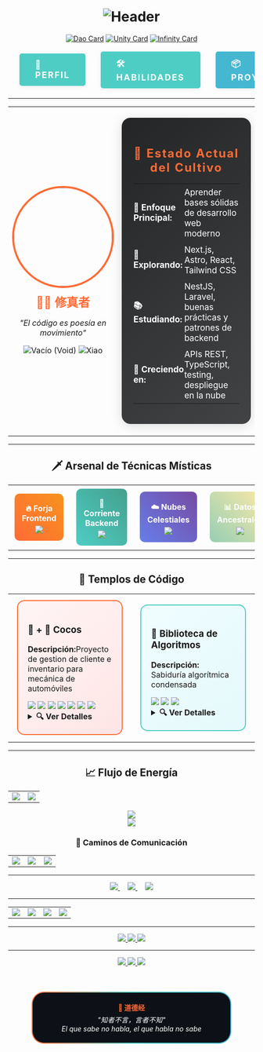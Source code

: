 <h1>
<div align="center">
<img src="https://readme-typing-svg.herokuapp.com?font=Orbitron&size=45&pause=1000&color=FF6B35&center=true&vCenter=true&width=700&lines=道德经+%7C+DAO+DE+JING;SANDRO+TOLEDO+%7C+修真者;EL+CAMINO+DEL+CÓDIGO" alt="Header"/>
</div>
</h1>

<!-- Filosofía del Dao -->
<div align="center">

[![Dao Card](https://img.shields.io/badge/道生一-Del_Vacío_nace_la_Unidad-FF6B35?style=for-the-badge&logo=yin-yang&logoColor=white)](https://github.com/sstoledo)
[![Unity Card](https://img.shields.io/badge/一生二-De_la_Unidad_nace_la_Dualidad-4ECDC4?style=for-the-badge&logo=lightning&logoColor=white)](https://github.com/sstoledo)
[![Infinity Card](https://img.shields.io/badge/二生三-De_la_Dualidad_nace_Todo-667eea?style=for-the-badge&logo=infinity&logoColor=white)](https://github.com/sstoledo)

</div>

<!-- Navegación tipo botón moderno -->
<div align="center">

<table style="border-collapse:separate; border-spacing:15px 0;">
  <tr>
    <td>
      <a href="#🗡️-arsenal-de-técnicas-místicas" style="text-decoration:none;">
        <div style="background:#4ECDC4; color:#fff; font-weight:bold; letter-spacing:2px; border-radius:5px; padding:12px 32px; font-size:1.1em; box-shadow:0 2px 8px #0001; display:flex; align-items:center; gap:8px;">
          👤 PERFIL
        </div>
      </a>
    </td>
    <td>
      <a href="#🗡️-arsenal-de-técnicas-místicas" style="text-decoration:none;">
        <div style="background:#4ECDC4; color:#fff; font-weight:bold; letter-spacing:2px; border-radius:5px; padding:12px 32px; font-size:1.1em; box-shadow:0 2px 8px #0001; display:flex; align-items:center; gap:8px;">
          🛠️ HABILIDADES
        </div>
      </a>
    </td>
    <td>
      <a href="#🏯-templos-de-código" style="text-decoration:none;">
        <div style="background:#45B7D1; color:#fff; font-weight:bold; letter-spacing:2px; border-radius:5px; padding:12px 32px; font-size:1.1em; box-shadow:0 2px 8px #0001; display:flex; align-items:center; gap:8px;">
          📦 PROYECTOS
        </div>
      </a>
    </td>
    <td>
      <a href="#🌸-caminos-de-comunicación" style="text-decoration:none;">
        <div style="background:#96CEB4; color:#222; font-weight:bold; letter-spacing:2px; border-radius:5px; padding:12px 32px; font-size:1.1em; box-shadow:0 2px 8px #0001; display:flex; align-items:center; gap:8px;">
          ✉️ CONTACTO
        </div>
      </a>
    </td>
  </tr>
</table>

</div>

---

<!-- Card de perfil con HTML -->
<div align="center">
<table width="100%">
<tr>
<td width="40%">

<div align="center">
<img src="https://github.com/sstoledo.png" width="200" style="border-radius: 50%; border: 4px solid #FF6B35;"/>

<h2 style="color: #FF6B35; margin: 10px 0;">
🧘‍♂️ 修真者
</h2>

<p><em>"El código es poesía en movimiento"</em></p>

<div>
<img src="https://img.shields.io/badge/Nivel-空-FFD700?style=flat-square" title="Vacío (Void)"/>
<img src="https://img.shields.io/badge/Secta-萧-8A2BE2?style=flat-square" title="Xiao"/>
</div>

</div>

</td>
<td width="60%">

<!-- Panel de estado con HTML -->
<div style="background: linear-gradient(135deg, #232526 0%, #414345 100%); border-radius: 18px; padding: 24px; box-shadow: 0 4px 24px #0002; margin: 20px 0;">
  <h3 style="color: #FF6B35; text-align:center; letter-spacing:2px; font-size:1.5em; margin-bottom: 18px;">
    🌟 Estado Actual del Cultivo
  </h3>
  <table width="100%" style="color: #fff; font-size:1.08em;">
    <tr>
      <td style="padding: 6px 0;"><strong>🎯 Enfoque Principal:</strong></td>
      <td style="padding: 6px 0;">Aprender bases sólidas de desarrollo web moderno</td>
    </tr>
    <tr>
      <td style="padding: 6px 0;"><strong>🔬 Explorando:</strong></td>
      <td style="padding: 6px 0;">Next.js, Astro, React, Tailwind CSS</td>
    </tr>
    <tr>
      <td style="padding: 6px 0;"><strong>📚 Estudiando:</strong></td>
      <td style="padding: 6px 0;">NestJS, Laravel, buenas prácticas y patrones de backend</td>
    </tr>
    <tr>
      <td style="padding: 6px 0;"><strong>🌱 Creciendo en:</strong></td>
      <td style="padding: 6px 0;">APIs REST, TypeScript, testing, despliegue en la nube</td>
    </tr>
  </table>
</div>

</td>
</tr>
</table>
</div>

---

<!-- Sección de habilidades con layout web -->
<h2 align="center">🗡️ Arsenal de Técnicas Místicas</h2>

<table width="100%">
<tr>
<td width="25%" align="center">

<div style="background: linear-gradient(45deg, #FF6B35, #F7931E); padding: 15px; border-radius: 10px; margin: 5px;">
<h4 style="color: white; margin: 5px 0;">🔥 Forja Frontend</h4>
<img src="https://skillicons.dev/icons?i=react,nextjs,astro,typescript,tailwind" />
</div>

</td>
<td width="25%" align="center">

<div style="background: linear-gradient(45deg, #4ECDC4, #44A08D); padding: 15px; border-radius: 10px; margin: 5px;">
<h4 style="color: white; margin: 5px 0;">🌊 Corriente Backend</h4>
<img src="https://skillicons.dev/icons?i=nodejs,nestjs,laravel,spring,java" />
</div>

</td>
<td width="25%" align="center">

<div style="background: linear-gradient(45deg, #667eea, #764ba2); padding: 15px; border-radius: 10px; margin: 5px;">
<h4 style="color: white; margin: 5px 0;">☁️ Nubes Celestiales</h4>
<img src="https://skillicons.dev/icons?i=docker,kubernetes,aws,gcp" />
</div>

</td>
<td width="25%" align="center">

<div style="background: linear-gradient(45deg, #96CEB4, #FFEAA7); padding: 15px; border-radius: 10px; margin: 5px;">
<h4 style="color: white; margin: 5px 0;">📊 Datos Ancestrales</h4>
<img src="https://skillicons.dev/icons?i=postgresql,mysql,redis" />
</div>

</td>
</tr>
</table>

---

<!-- Proyectos como cards HTML -->
<h2 align="center">🏯 Templos de Código</h2>

<div align="center">
<table>
<tr>
<td width="50%">

<div style="border: 2px solid #FF6B35; border-radius: 15px; padding: 20px; margin: 10px; background: linear-gradient(135deg, #FFF5F5, #FFE5E5);">

<h3>🚗 + 🔧 Cocos</h3>

<p><strong>Descripción:</strong>Proyecto de gestion de cliente e inventario para mecánica de automóviles</p>

<div>
  <img src="https://img.shields.io/badge/NestJS-E0234E?style=flat-square&logo=nestjs&logoColor=white"/>
  <img src="https://img.shields.io/badge/Next.js-000000?style=flat-square&logo=nextdotjs&logoColor=white"/>
  <img src="https://img.shields.io/badge/TypeScript-3178C6?style=flat-square&logo=typescript&logoColor=white"/>
  <img src="https://img.shields.io/badge/PostgreSQL-4169E1?style=flat-square&logo=postgresql&logoColor=white"/>
  <img src="https://img.shields.io/badge/Hostinger-3066FF?style=flat-square&logo=hostinger&logoColor=white"/>
  <img src="https://img.shields.io/badge/Docker-2496ED?style=flat-square&logo=docker&logoColor=white"/>
  <img src="https://img.shields.io/badge/Linux-FCC624?style=flat-square&logo=linux&logoColor=black"/>
</div>

<details>
<summary><strong>🔍 Ver Detalles</strong></summary>
<br>
<ul>
<li>Arquitectura hexagonal</li>
<li>Despliegue en la nube</li>
<li>Pronto mas cosas</li>
</ul>
</details>

</div>

</td>
<td width="50%">

<div style="border: 2px solid #4ECDC4; border-radius: 15px; padding: 20px; margin: 10px; background: linear-gradient(135deg, #F0FDFF, #E5F9FC);">

<h3>🌙 Biblioteca de Algoritmos</h3>

<p><strong>Descripción:</strong> Sabiduría algorítmica condensada</p>

<div>
<img src="https://img.shields.io/badge/Python-3776AB?style=flat-square&logo=python&logoColor=white"/>
<img src="https://img.shields.io/badge/Rust-000000?style=flat-square&logo=rust&logoColor=white"/>
<img src="https://img.shields.io/badge/TypeScript-3178C6?style=flat-square&logo=typescript&logoColor=white"/>
</div>

<details>
<summary><strong>🔍 Ver Detalles</strong></summary>
<br>
<ul>
<li>Estructuras de datos avanzadas</li>
<li>Algoritmos de optimización</li>
<li>Patrones de diseño</li>
<li>Benchmarks y análisis</li>
</ul>
</details>

</div>

</td>
</tr>
</table>
</div>

---

<!-- Sección de actividad con gráficos -->
<h2 align="center">📈 Flujo de Energía</h2>

<div align="center">
<table>
<tr>
<td width="50%">
<img src="https://github-readme-stats-sigma-five.vercel.app/api?username=sstoledo&show_icons=true&theme=radical&include_all_commits=true&count_private=true&hide_border=true&show_all_commits=true"/>
</td>
<td width="50%">
<img src="https://streak-stats.demolab.com?user=sstoledo&theme=radical&hide_border=true&background=0d1117&stroke=FF6B35&ring=4ECDC4&fire=FF6B35&currStreakLabel=4ECDC4&sideLabels=4ECDC4&dates=FFFFFF"/>
</td>
</tr>
</table>
</div>

<!-- Activity Graph más preciso -->
<div align="center">
<img src="https://github-readme-activity-graph.vercel.app/graph?username=sstoledo&bg_color=0d1117&color=4ECDC4&line=FF6B35&point=FFFFFF&area=true&hide_border=true&custom_title=Contribution%20Activity"/>
</div>

<!-- Footer con estilo web -->
<div align="center">
<img src="https://capsule-render.vercel.app/api?type=waving&color=gradient&customColorList=12&height=100&section=footer"/>

<h3>🌸 Caminos de Comunicación</h3>

<div align="center">
<table>
<tr>
<td align="center" width="33%">
<a href="mailto:tu-email@dominio.com">
<img src="https://img.shields.io/badge/📧_Email-FF6B35?style=for-the-badge&logo=gmail&logoColor=white&labelColor=2A2A2A"/>
</a>
</td>
<td align="center" width="33%">
<a href="https://linkedin.com/in/tu-perfil">
<img src="https://img.shields.io/badge/💼_LinkedIn-4ECDC4?style=for-the-badge&logo=linkedin&logoColor=white&labelColor=2A2A2A"/>
</a>
</td>
<td align="center" width="33%">
<a href="https://twitter.com/tu-usuario">
<img src="https://img.shields.io/badge/🐦_Twitter-45B7D1?style=for-the-badge&logo=x&logoColor=white&labelColor=2A2A2A"/>
</a>
</td>
</tr>
</table>
</div>

---

<div align="center">
<a href="mailto:tu-email@dominio.com">
<img src="https://img.shields.io/badge/✉️_Email-FF6B35?style=for-the-badge&logo=gmail&logoColor=white&labelColor=transparent"/>
</a>
&nbsp;&nbsp;&nbsp;
<a href="https://linkedin.com/in/tu-perfil">
<img src="https://img.shields.io/badge/🔗_LinkedIn-4ECDC4?style=for-the-badge&logo=linkedin&logoColor=white&labelColor=transparent"/>
</a>
&nbsp;&nbsp;&nbsp;
<a href="https://twitter.com/tu-usuario">
<img src="https://img.shields.io/badge/🚀_Twitter-45B7D1?style=for-the-badge&logo=x&logoColor=white&labelColor=transparent"/>
</a>
</div>

---

<div align="center">
<table>
<tr>
<td align="center">
<a href="mailto:tu-email@dominio.com">
<img src="https://img.shields.io/badge/Gmail-FF6B35?style=for-the-badge&logo=gmail&logoColor=white"/>
</a>
</td>
<td align="center">
<a href="https://linkedin.com/in/tu-perfil">
<img src="https://img.shields.io/badge/LinkedIn-4ECDC4?style=for-the-badge&logo=linkedin&logoColor=white"/>
</a>
</td>
<td align="center">
<a href="https://twitter.com/tu-usuario">
<img src="https://img.shields.io/badge/Twitter-45B7D1?style=for-the-badge&logo=x&logoColor=white"/>
</a>
</td>
<td align="center">
<a href="https://github.com/sstoledo">
<img src="https://img.shields.io/badge/GitHub-181717?style=for-the-badge&logo=github&logoColor=white"/>
</a>
</td>
</tr>
</table>
</div>

---

<div align="center">
<p>
<a href="mailto:tu-email@dominio.com">
<img src="https://img.shields.io/badge/📧_CONTACT-FF6B35?style=for-the-badge&logo=gmail&logoColor=white&labelColor=0D1117"/>
</a>
<a href="https://linkedin.com/in/tu-perfil">
<img src="https://img.shields.io/badge/💼_CONNECT-4ECDC4?style=for-the-badge&logo=linkedin&logoColor=white&labelColor=0D1117"/>
</a>
<a href="https://twitter.com/tu-usuario">
<img src="https://img.shields.io/badge/🌐_FOLLOW-45B7D1?style=for-the-badge&logo=x&logoColor=white&labelColor=0D1117"/>
</a>
</p>
</div>

---

<div align="center">
<p>
<a href="mailto:tu-email@dominio.com">
<img src="https://custom-icon-badges.demolab.com/badge/-Email-FF6B35?style=for-the-badge&logo=mail&logoColor=white"/>
</a>
<a href="https://linkedin.com/in/tu-perfil">
<img src="https://custom-icon-badges.demolab.com/badge/-LinkedIn-4ECDC4?style=for-the-badge&logo=linkedin&logoColor=white"/>
</a>
<a href="https://twitter.com/tu-usuario">
<img src="https://custom-icon-badges.demolab.com/badge/-Twitter-45B7D1?style=for-the-badge&logo=twitter&logoColor=white"/>
</a>
</p>
</div>

<br>

<div style="background: linear-gradient(90deg, #FF6B35, #4ECDC4, #45B7D1); padding: 2px; border-radius: 25px; margin: 20px auto; width: 80%;">
<div style="background: #0d1117; padding: 15px; border-radius: 23px; text-align: center;">
<h4 style="color: #FF6B35; margin: 5px 0;">💫 道德经</h4>
<p style="color: #FFFFFF; font-style: italic; margin: 5px 0;">
"知者不言，言者不知"<br>
<em>El que sabe no habla, el que habla no sabe</em>
</p>
</div>
</div>

</div>
